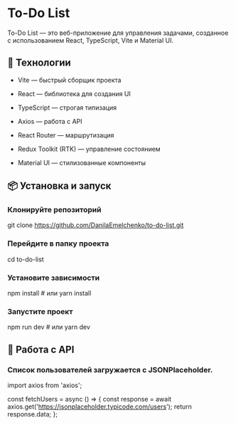 # To-Do List

To-Do List — это веб-приложение для управления задачами, созданное с использованием React, TypeScript, Vite и Material UI.

## 🚀 Технологии

- Vite — быстрый сборщик проекта

- React — библиотека для создания UI

- TypeScript — строгая типизация

- Axios — работа с API

- React Router — маршрутизация

- Redux Toolkit (RTK) — управление состоянием

- Material UI — стилизованные компоненты

## 📦 Установка и запуск
### Клонируйте репозиторий
git clone https://github.com/DanilaEmelchenko/to-do-list.git

### Перейдите в папку проекта
cd to-do-list

### Установите зависимости
npm install  # или yarn install

### Запустите проект
npm run dev  # или yarn dev

## 📡 Работа с API
### Список пользователей загружается с JSONPlaceholder.

import axios from 'axios';

const fetchUsers = async () => {
  const response = await axios.get('https://jsonplaceholder.typicode.com/users');
  return response.data;
};
